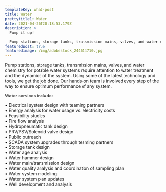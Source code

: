 ```yaml
---
templateKey: what-post
title: Water
prettytitle1: Water
date: 2021-04-26T20:18:53.179Z
description: >
  Pump it up! 

  Pump stations, storage tanks, transmission mains, valves, and water chemistry for potable water systems require attention to water treatment and the dynamics of the system. We use some of the latest technology and tools to get the job done. Our hands-on team is involved every step of the way to ensure optimum performance of any system.
featuredpost: true
featuredimage: /img/adobestock_244644710.jpg
---
```

Pump stations, storage tanks, transmission mains, valves, and water chemistry for potable water systems require attention to water treatment and the dynamics of the system. Using some of the latest technology and tools, we get the job done. Our hands-on team is involved every step of the way to ensure optimum performance of any system.

Water services include:

• Electrical system design with teaming partners  
• Energy analysis for water usage vs. electricity costs  
• Feasibility studies  
• Fire flow analysis  
• Hydropneumatic tank design  
• PRV/PSV/Solenoid valve design  
• Public outreach  
• SCADA system upgrades through teaming partners  
• Storage tank design  
• Water age analysis  
• Water hammer design  
• Water main/transmission design  
• Water quality analysis and coordination of sampling plan  
• Water system modeling  
• Water system plan updates  
• Well development and analysis